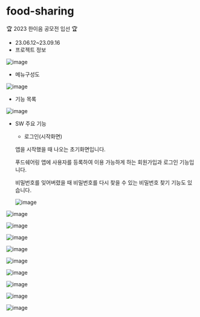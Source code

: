 # food-sharing  
🏆 2023 한이음 공모전 입선 🏆

* 23.06.12~23.09.16
* 프로젝트 정보

![image](https://github.com/MinseoK1m/food-sharing/assets/138808284/930cc90d-9882-49d4-b4ac-544aaf83e3f5)


* 메뉴구성도

![image](https://github.com/MinseoK1m/food-sharing/assets/138808284/944e10f4-bef1-43e5-90b1-5accde582b1a) 

* 기능 목록

![image](https://github.com/MinseoK1m/food-sharing/assets/138808284/03be361f-ab35-4cb3-9819-9c9f039b4a72)

* SW 주요 기능

  * 로그인(시작화면)
 
  앱을 시작했을 때 나오는 초기화면입니다.

  푸드쉐어링 앱에 사용자를 등록하여 이용 가능하게 하는 회원가입과 로그인 기능입니다.
  
  비밀번호를 잊어버렸을 때 비밀번호를 다시 찾을 수 있는 비밀번호 찾기 기능도 있습니다.
  
  ![image](https://github.com/MinseoK1m/food-sharing/assets/138808284/4ccfe1d6-6d06-45c3-8fe3-fb59c6fb4019)
  
![image](https://github.com/MinseoK1m/food-sharing/assets/138808284/369bd14d-23e7-4c8e-82d4-d09f07527d9d)

![image](https://github.com/MinseoK1m/food-sharing/assets/138808284/4397970b-61af-406f-96c8-e2ad36ad466e)

![image](https://github.com/MinseoK1m/food-sharing/assets/138808284/d819e5b7-b01c-4964-bdab-8fb20caac0ed)

![image](https://github.com/MinseoK1m/food-sharing/assets/138808284/edb0057b-7d98-4690-801c-ad4dfd699a4e)

![image](https://github.com/MinseoK1m/food-sharing/assets/138808284/b29d5175-f835-4f8c-a568-a45aebc895ae)

![image](https://github.com/MinseoK1m/food-sharing/assets/138808284/b3b5ed55-03f7-4888-92e1-4ca0e7eaf7ab)

![image](https://github.com/MinseoK1m/food-sharing/assets/138808284/e8ec9825-2edc-45c2-ad1d-f49634c19bb3)

![image](https://github.com/MinseoK1m/food-sharing/assets/138808284/d3e39a13-1577-4bb4-b797-86690ba7d6f6)

![image](https://github.com/MinseoK1m/food-sharing/assets/138808284/3147556f-273e-4f2a-91b8-880f31b80ae9)
